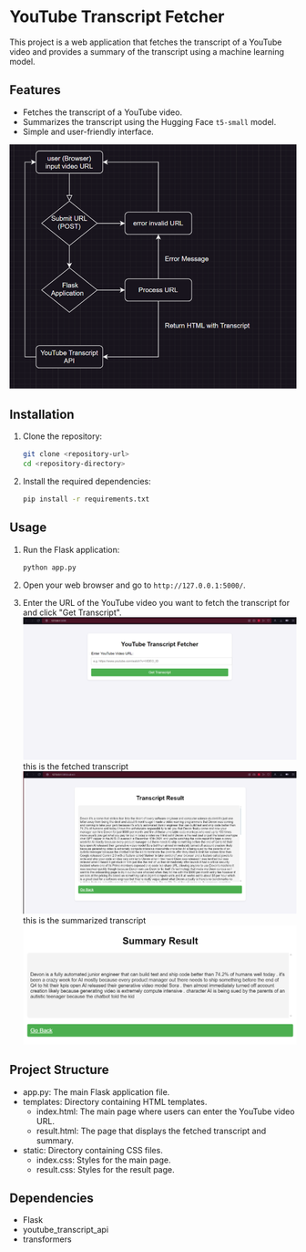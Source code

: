# YouTube Transcript Fetcher

This project is a web application that fetches the transcript of a YouTube video and provides a summary of the transcript using a machine learning model.

## Features

- Fetches the transcript of a YouTube video.
- Summarizes the transcript using the Hugging Face `t5-small` model.
- Simple and user-friendly interface.

![Alt text](images\draw.png)

## Installation

1. Clone the repository:
    ```sh
    git clone <repository-url>
    cd <repository-directory>
    ```

2. Install the required dependencies:
    ```sh
    pip install -r requirements.txt
    ```

## Usage

1. Run the Flask application:
    ```sh
    python app.py
    ```

2. Open your web browser and go to `http://127.0.0.1:5000/`.

3. Enter the URL of the YouTube video you want to fetch the transcript for and click "Get Transcript".
![Alt text](images\html_YoutubeTranscriptAPI.png)
this is the fetched transcript
![Alt text](images\result.png)
this is the summarized transcript
![Alt text](images\summary.png)

## Project Structure


- app.py: The main Flask application file.
- templates: Directory containing HTML templates.
  - index.html: The main page where users can enter the YouTube video URL.
  - result.html: The page that displays the fetched transcript and summary.
- static: Directory containing CSS files.
  - index.css: Styles for the main page.
  - result.css: Styles for the result page.
  
## Dependencies

- Flask
- youtube_transcript_api
- transformers


